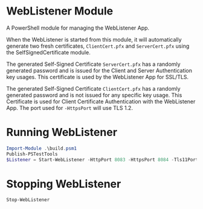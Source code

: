 # WebListener Module

A PowerShell module for managing the WebListener App.

When the WebListener is started from this module,
it will automatically generate two fresh certificates,
`ClientCert.pfx` and `ServerCert.pfx` using the SelfSignedCertificate module.

The generated Self-Signed Certificate `ServerCert.pfx` has a randomly generated password
and is issued for the Client and Server Authentication key usages.
This certificate is used by the WebListener App for SSL/TLS.

The generated Self-Signed Certificate `ClientCert.pfx` has a randomly generated password
and is not issued for any specific key usage.
This Certificate is used for Client Certificate Authentication with the WebListener App.
The port used for `-HttpsPort` will use TLS 1.2.

# Running WebListener

```powershell
Import-Module .\build.psm1
Publish-PSTestTools
$Listener = Start-WebListener -HttpPort 8083 -HttpsPort 8084 -Tls11Port 8085 -TlsPort 8086
```

# Stopping WebListener

```powershell
Stop-WebListener
```
